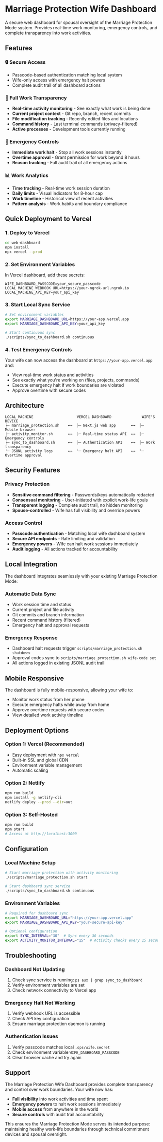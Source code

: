 # Marriage Protection Wife Dashboard

A secure web dashboard for spousal oversight of the Marriage Protection Mode system. Provides real-time work monitoring, emergency controls, and complete transparency into work activities.

## Features

### 🔒 Secure Access
- Passcode-based authentication matching local system
- Wife-only access with emergency halt powers
- Complete audit trail of all dashboard actions

### 👀 Full Work Transparency  
- **Real-time activity monitoring** - See exactly what work is being done
- **Current project context** - Git repo, branch, recent commits
- **File modification tracking** - Recently edited files and locations
- **Command history** - Last terminal commands (privacy-filtered)
- **Active processes** - Development tools currently running

### 🚨 Emergency Controls
- **Immediate work halt** - Stop all work sessions instantly
- **Overtime approval** - Grant permission for work beyond 8 hours
- **Reason tracking** - Full audit trail of all emergency actions

### 📊 Work Analytics
- **Time tracking** - Real-time work session duration
- **Daily limits** - Visual indicators for 8-hour cap
- **Work timeline** - Historical view of recent activities
- **Pattern analysis** - Work habits and boundary compliance

## Quick Deployment to Vercel

### 1. Deploy to Vercel
```bash
cd web-dashboard
npm install
npx vercel --prod
```

### 2. Set Environment Variables
In Vercel dashboard, add these secrets:
```
WIFE_DASHBOARD_PASSCODE=your_secure_passcode
LOCAL_MACHINE_WEBHOOK_URL=https://your-ngrok-url.ngrok.io
LOCAL_MACHINE_API_KEY=your_api_key
```

### 3. Start Local Sync Service
```bash
# Set environment variables
export MARRIAGE_DASHBOARD_URL=https://your-app.vercel.app
export MARRIAGE_DASHBOARD_API_KEY=your_api_key

# Start continuous sync
./scripts/sync_to_dashboard.sh continuous
```

### 4. Test Emergency Controls
Your wife can now access the dashboard at `https://your-app.vercel.app` and:
- View real-time work status and activities
- See exactly what you're working on (files, projects, commands)
- Execute emergency halt if work boundaries are violated
- Approve overtime with secure codes

## Architecture

```
LOCAL MACHINE                    VERCEL DASHBOARD              WIFE'S DEVICE
├─ marriage_protection.sh    ←→  ├─ Next.js web app       ←→  ├─ Mobile browser
├─ activity_monitor.sh       ←→  ├─ Real-time status API  ←→  ├─ Emergency controls
├─ sync_to_dashboard.sh      ←→  ├─ Authentication API    ←→  ├─ Work transparency
└─ JSONL activity logs       ←→  └─ Emergency halt API    ←→  └─ Overtime approval
```

## Security Features

### Privacy Protection
- **Sensitive command filtering** - Passwords/keys automatically redacted
- **Consensual monitoring** - User-initiated with explicit work-life goals
- **Transparent logging** - Complete audit trail, no hidden monitoring
- **Spouse-controlled** - Wife has full visibility and override powers

### Access Control
- **Passcode authentication** - Matching local wife dashboard system
- **Secure API endpoints** - Rate limiting and validation
- **Emergency powers** - Wife can halt work sessions immediately
- **Audit logging** - All actions tracked for accountability

## Local Integration

The dashboard integrates seamlessly with your existing Marriage Protection Mode:

### Automatic Data Sync
- Work session time and status
- Current project and file activity  
- Git commits and branch information
- Recent command history (filtered)
- Emergency halt and approval requests

### Emergency Response
- Dashboard halt requests trigger `scripts/marriage_protection.sh shutdown`
- Approval codes sync to `scripts/marriage_protection.sh wife-code set`
- All actions logged in existing JSONL audit trail

## Mobile Responsive

The dashboard is fully mobile-responsive, allowing your wife to:
- Monitor work status from her phone
- Execute emergency halts while away from home
- Approve overtime requests with secure codes
- View detailed work activity timeline

## Deployment Options

### Option 1: Vercel (Recommended)
- Easy deployment with `npx vercel`
- Built-in SSL and global CDN
- Environment variable management
- Automatic scaling

### Option 2: Netlify
```bash
npm run build
npm install -g netlify-cli
netlify deploy --prod --dir=out
```

### Option 3: Self-Hosted
```bash
npm run build
npm start
# Access at http://localhost:3000
```

## Configuration

### Local Machine Setup
```bash
# Start marriage protection with activity monitoring
./scripts/marriage_protection.sh start

# Start dashboard sync service
./scripts/sync_to_dashboard.sh continuous
```

### Environment Variables
```bash
# Required for dashboard sync
export MARRIAGE_DASHBOARD_URL="https://your-app.vercel.app"
export MARRIAGE_DASHBOARD_API_KEY="your-secure-api-key"

# Optional configuration
export SYNC_INTERVAL="30"  # Sync every 30 seconds
export ACTIVITY_MONITOR_INTERVAL="15"  # Activity checks every 15 seconds
```

## Troubleshooting

### Dashboard Not Updating
1. Check sync service is running: `ps aux | grep sync_to_dashboard`
2. Verify environment variables are set
3. Check network connectivity to Vercel app

### Emergency Halt Not Working
1. Verify webhook URL is accessible
2. Check API key configuration
3. Ensure marriage protection daemon is running

### Authentication Issues
1. Verify passcode matches local `.ops/wife.secret`
2. Check environment variable `WIFE_DASHBOARD_PASSCODE`
3. Clear browser cache and try again

## Support

The Marriage Protection Wife Dashboard provides complete transparency and control over work boundaries. Your wife now has:

- **Full visibility** into work activities and time spent
- **Emergency powers** to halt work sessions immediately  
- **Mobile access** from anywhere in the world
- **Secure controls** with audit trail accountability

This ensures the Marriage Protection Mode serves its intended purpose: maintaining healthy work-life boundaries through technical commitment devices and spousal oversight.